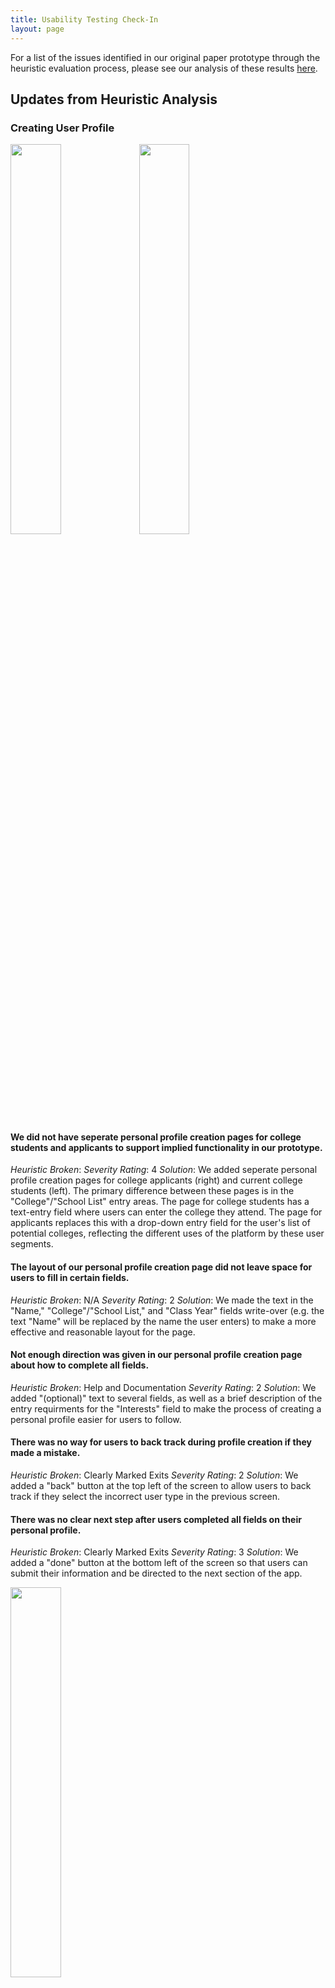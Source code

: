 ```yaml
---
title: Usability Testing Check-In
layout: page
---
```


For a list of the issues identified in our original paper prototype through the heuristic evaluation process, please see our analysis of these results [here](/user_test.md).

## Updates from Heuristic Analysis

### Creating User Profile

<img src="https://raw.githubusercontent.com/dylan-martin/college_connect/master/img/he1.png" width="40%" height="40%"/> <img src="https://raw.githubusercontent.com/dylan-martin/college_connect/master/img/he3.png" width="40%" height="40%"/>

#### We did not have seperate personal profile creation pages for college students and applicants to support implied functionality in our prototype.
_Heuristic Broken_: 
_Severity Rating_: 4
_Solution_: We added seperate personal profile creation pages for college applicants (right) and current college students (left).  The primary difference between these pages is in the "College"/"School List" entry areas.  The page for college students has a text-entry field where users can enter the college they attend.  The page for applicants replaces this with a drop-down entry field for the user's list of potential colleges, reflecting the different uses of the platform by these user segments.

#### The layout of our personal profile creation page did not leave space for users to fill in certain fields.
_Heuristic Broken_: N/A
_Severity Rating_: 2
_Solution_: We made the text in the "Name," "College"/"School List," and "Class Year" fields write-over (e.g. the text "Name" will be replaced by the name the user enters) to make a more effective and reasonable layout for the page.

#### Not enough direction was given in our personal profile creation page about how to complete all fields.
_Heuristic Broken_: Help and Documentation
_Severity Rating_: 2
_Solution_: We added "(optional)" text to several fields, as well as a brief description of the entry requirments for the "Interests" field to make the process of creating a personal profile easier for users to follow.

#### There was no way for users to back track during profile creation if they made a mistake.
_Heuristic Broken_: Clearly Marked Exits
_Severity Rating_: 2
_Solution_: We added a "back" button at the top left of the screen to allow users to back track if they select the incorrect user type in the previous screen.

#### There was no clear next step after users completed all fields on their personal profile.
_Heuristic Broken_: Clearly Marked Exits
_Severity Rating_: 3
_Solution_: We added a "done" button at the bottom left of the screen so that users can submit their information and be directed to the next section of the app.

<img src="https://raw.githubusercontent.com/dylan-martin/college_connect/master/img/he4.png" width="40%" height="40%"/>

#### Users often got lost searching through pages after completing their profile.
_Heuristic Broken_: Help and Documentation
_Severity Rating_: 2
_Solution_: We added a page, which users will be directed to after completing their personal profile and clicking the "done" button, which will guide users to the "Potential Connections" page.  This will remove ambiguity about how to navigate to the appropriate next section of the app.

### Start Conversations
<img src="https://raw.githubusercontent.com/dylan-martin/college_connect/master/wei_revise_1.png" width="40%" height="40%"/>

* We added an option for audio calls, as seen on the upper-right corner.  This gives the user the option to only use audio call instead of video call, thus addressing the heuristic on privacy.

<img src="https://raw.githubusercontent.com/dylan-martin/college_connect/master/wei_revise_2.png" width="40%" height="40%"/>

* Interface after pressing the audio call button. Waits for the other side to accept the request. The user can press “End Call” to end the call.

<img src="https://raw.githubusercontent.com/dylan-martin/college_connect/master/wei_revise_3.png" width="40%" height="40%"/>

* Sample audio call.  Center of the screen shows the other user's profile image.  Press "End Call" to end the call.

## Usability Testing

We conducted three usability tests with our paper prototype.  All participants were current Williams college students and the tests were conducted in the common area of a Williams dorm.  We chose this location to replicate the settings in which current students would likely interact with our platform--because it is a mobile app designed to promote casual conversation, we expect users to engage with it in familiar and comfortable environments while there are distractions around them.  This environment choice was valuable in our testing, as it demonstrated which aspects of our interface demanded the most attention from users, and which aspects were most engaging to the participants.  While it may be hard to replicate this environment with applicant users (it may be difficult to meet with high school students in similarly familiar environments), we hope to replicate this in future tests.  Our participants were all current seniors at Williams.  We chose these individuals because they have significant experience speaking to personal acquaintances about the college search process and hoped to see how this experience would translate into interacting with our platform.  

For each usability test, we gave the participant a general overview of the purpose of College Connect, and explained the aims of our test.  We then provided basic information about how to interact with the paper prototype (e.g. explaining that sticky notes represent text entry fields).  After providing these basic instructions, we placed the intial (log-in) screen in front of the user and provided them with the first task of finding another user with similar interests to them.  After they completed this task (generally ending on the personal profile of the user they found), we posed the second task of communicating with this user over the platform.  We chose to modify the phrasing of this second task to make it more applicable to the prototype.  After completing this task, we asked the participants for any concluding remarks on the interface.  Throughout this process, Dylan acted as facilitator, Julian as computer, and Wei as observer.  The largest difficulty that we found throughout this process was the participant's unwillingness to use the video and audio chat features.  We hope to remedy this and further test these elements of the platform by having a user (the computer) initiate a call with the participant, and observing how they interact over these media.  Additionally, we hope to encourage participants in future tests to think aloud more actively throughout the process.

## Results From Usability Tests

### Positive Incidents

* All users were able to complete the given tasks.

* Overall, they found the interface easy to use, especially the chat interface.

* Users liked being able to choose across text chat, audio call, and video call.

### Negative Incidents

* One user did not press the "Done" button after finishing filling out personal information.  Instead, he went directly to the potential connections tab.  We think this is a level 2 incident, which does not inhibit use of the app, but could cause users to get lost when first using the platform. 

<img src="https://raw.githubusercontent.com/dylan-martin/college_connect/master/img/he1.png" width="40%" height="40%"/> <img src="https://raw.githubusercontent.com/dylan-martin/college_connect/master/img/he3.png" width="40%" height="40%"/>

To address the issue, we made the following revision:

<img src="https://raw.githubusercontent.com/dylan-martin/college_connect/master/img/dm_pp1.png" width="40%" height="40%"/> <img src="https://raw.githubusercontent.com/dylan-martin/college_connect/master/img/dm_pp2.png" width="40%" height="40%"/>

Here, we placed the "done" button in an oval to draw attention to it and to make its design more in line with that of other buttons on the platform.

* After clicking "continue" on the page that says "See your potential connections", two users were unaware that they were already on the potential connections page. We think this is a low-level severity incident. 

<img src="https://raw.githubusercontent.com/dylan-martin/college_connect/master/img/potential_connections.png" width="40%" height="40%"/>

To address the issue, we made the following revision:

<img src="https://raw.githubusercontent.com/dylan-martin/college_connect/master/img/revised_potential_connections.jpeg" width="40%" height="40%"/>

The currently selected tab is written at the top, with a back button for easier navigation, while the darker colors on the bottom button will make it clear that it is chosen.

## Future Plans

After having conducted usability tests with college students, we now need to run usability tests with college applicants to get an understanding of how they will interact with our app. We will have a member of our team respond to the user's message and ask the user to make voice/video calls and have real-time conversations, so that they are less hesitant to make these actions than in cases without presence of message replies.  In future tests, Dylan is the facilitator, Julian is the computer, and Wei is the observer.

## Current Paper Prototype

## Overview

![overview](/img/revised_overview.png)

### Share Personal information

Upon first opening the College Connect app, users are presented with a simple welcome screen.

<img src="https://raw.githubusercontent.com/dylan-martin/college_connect/master/img/dm_welcome.png" width="40%" height="40%"/>

If the user has already created a College Connect profile, they will log in and be directed to their "Conversations" page (see below).  If this is a new user, they will select "New User" and will be directed to a screen allowing them to choose their user type.

<img src="https://raw.githubusercontent.com/dylan-martin/college_connect/master/img/dm_select.png" width="40%" height="40%"/>

After the user selects the appropriate type, they will be directed to their personal profile screen, where they can share basic information about themselves.  The screen will be slightly different for current college students (left) and applicants (right)  This information includes their name, school (college students) or prospective schools (college applicants), class year, home town, interests, and a short personal bio.

<img src="https://raw.githubusercontent.com/dylan-martin/college_connect/master/img/dm_pp1.png" width="40%" height="40%"/> <img src="https://raw.githubusercontent.com/dylan-martin/college_connect/master/img/dm_pp2.png" width="40%" height="40%"/>

After they complete their profile and press the "done" button, they will be directed to this screen, which will guide them to the potential connections page.

<img src="https://raw.githubusercontent.com/dylan-martin/college_connect/master/img/he4.png" width="40%" height="40%"/>

### Find Users with Similar Interests
 
<img src="https://raw.githubusercontent.com/dylan-martin/college_connect/master/img/revised_potential_connections.jpeg" width="40%" height="40%"/>

* Once the user has input their interests, they will see a list of either college or applicant students with similar interests. They can then select someone to learn more about them and other shared information.

<img src="https://raw.githubusercontent.com/dylan-martin/college_connect/master/img/potential_connection_profile.png" width="40%" height="40%"/>

* After they have selected a student, they can decide to initiate a conversation and/or learn more about others using the back button.

### Start Conversations

<img src="https://raw.githubusercontent.com/dylan-martin/college_connect/master/wei_1.png" width="40%" height="40%"/>

* The user can press the “conversation” tab to navigate to the conversation interface. This interface shows the user’s conversations with other users, order by recent messages. The user can press the tab with the person’s name to begin chatting with that person. 

<img src="https://raw.githubusercontent.com/dylan-martin/college_connect/master/wei_chat_revise.png" width="40%" height="40%"/>

* This interface allows the user to chat with another user. At the top-left corner, the back arrow takes the user back to the previous page. The name of the person with whom the user is chatting is displayed at the top. At the top-right corner are options for audio call and video call.  Messages are shown in the main body of the interface, with the other person’s messages on the right. At the bottom, the user can enter a message and press “send” to send.

<img src="https://raw.githubusercontent.com/dylan-martin/college_connect/master/wei_revise_1.png" width="40%" height="40%"/>

* Sent message.

<img src="https://raw.githubusercontent.com/dylan-martin/college_connect/master/wei_revise_2.png" width="40%" height="40%"/>

* Interface after pressing the audio call button. Waits for the other side to accept the request. The user can press “End Call” to end the call.

<img src="https://raw.githubusercontent.com/dylan-martin/college_connect/master/wei_revise_3.png" width="40%" height="40%"/>

* Sample audio call. The user can press “End Call” to end the call.

<img src="https://raw.githubusercontent.com/dylan-martin/college_connect/master/wei_4.png" width="40%" height="40%"/>

* Interface after pressing the audio call button. Waits for the other side to accept the request. The user can press “End Call” to end the call.

<img src="https://raw.githubusercontent.com/dylan-martin/college_connect/master/wei_5.png" width="40%" height="40%"/>

* Sample video call. The user can press “End Call” to end the call.

